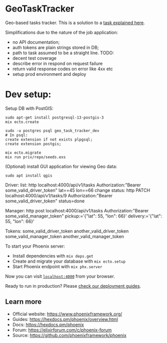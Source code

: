 # GeoTaskTracker

Geo-based tasks tracker.
This is a solution to a [task explained here](./TASK.md).

Simplifications due to the nature of the job application:
- no API documentation;
- auth tokens are plain strings stored in DB;
- path to task assumed to be a straight line.
TODO:
- decent test coverage
- describe error in respond on request failure
- return valid response codes on error like 4xx etc
- setup prod environment and deploy

# Dev setup:

Setup DB with PostGIS:
```
sudo apt-get install postgresql-13-postgis-3
mix ecto.create

sudo -u postgres psql geo_task_tracker_dev
# In psql:
create extension if not exists plpgsql;
create extension postgis;

mix ecto.migrate
mix run priv/repo/seeds.exs
```

(Optional) install GUI application for viewing Geo data:
```
sudo apt install qgis
```

Driver:
list:
http localhost:4000/api/v1/tasks Authorization:"Bearer some_valid_driver_token" lat==45 lon==66
change status:
http PATCH localhost:4000/api/v1/tasks/9 Authorization:"Bearer some_valid_driver_token" status=done

Manager:
http post localhost:4000/api/v1/tasks Authorization:"Bearer some_valid_manager_token" pickup:='{"lat": 55, "lon": 66}' delivery:='{"lat": 55, "lon": 66}'

Tokens:
some_valid_driver_token
another_valid_driver_token
some_valid_manager_token
another_valid_manager_token

To start your Phoenix server:

  * Install dependencies with `mix deps.get`
  * Create and migrate your database with `mix ecto.setup`
  * Start Phoenix endpoint with `mix phx.server`

Now you can visit [`localhost:4000`](http://localhost:4000) from your browser.

Ready to run in production? Please [check our deployment guides](https://hexdocs.pm/phoenix/deployment.html).

## Learn more

  * Official website: https://www.phoenixframework.org/
  * Guides: https://hexdocs.pm/phoenix/overview.html
  * Docs: https://hexdocs.pm/phoenix
  * Forum: https://elixirforum.com/c/phoenix-forum
  * Source: https://github.com/phoenixframework/phoenix

